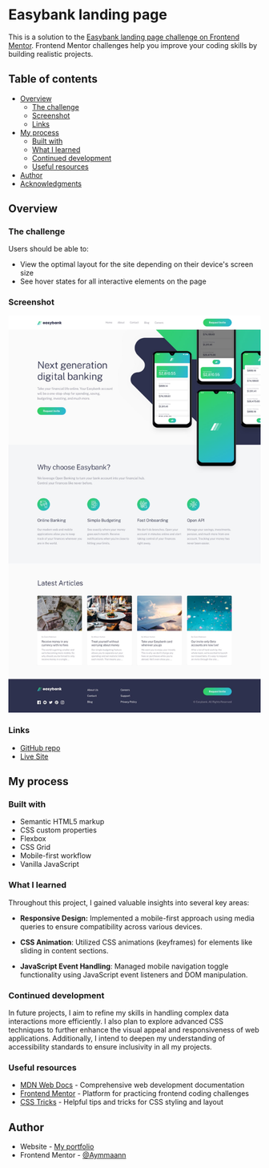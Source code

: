 # Easybank landing page

This is a solution to the [Easybank landing page challenge on Frontend Mentor](https://www.frontendmentor.io/challenges/easybank-landing-page-WaUhkoDN). Frontend Mentor challenges help you improve your coding skills by building realistic projects.

## Table of contents

- [Overview](#overview)
  - [The challenge](#the-challenge)
  - [Screenshot](#screenshot)
  - [Links](#links)
- [My process](#my-process)
  - [Built with](#built-with)
  - [What I learned](#what-i-learned)
  - [Continued development](#continued-development)
  - [Useful resources](#useful-resources)
- [Author](#author)
- [Acknowledgments](#acknowledgments)

## Overview

### The challenge

Users should be able to:

- View the optimal layout for the site depending on their device's screen size
- See hover states for all interactive elements on the page

### Screenshot

![Screenshot](./images/screenshot.jpg)

### Links

- [GitHub repo](https://github.com/Aymmaann/Front-End-Development/tree/main/Easybank%20landing%20page)
- [Live Site](https://fe-easybank-landing-page.netlify.app/)

## My process

### Built with

- Semantic HTML5 markup
- CSS custom properties
- Flexbox
- CSS Grid
- Mobile-first workflow
- Vanilla JavaScript

### What I learned

Throughout this project, I gained valuable insights into several key areas:

- **Responsive Design:** Implemented a mobile-first approach using media queries to ensure compatibility across various devices.

- **CSS Animation**: Utilized CSS animations (keyframes) for elements like sliding in content sections.

- **JavaScript Event Handling**: Managed mobile navigation toggle functionality using JavaScript event listeners and DOM manipulation.

### Continued development

In future projects, I aim to refine my skills in handling complex data interactions more efficiently. I also plan to explore advanced CSS techniques to further enhance the visual appeal and responsiveness of web applications. Additionally, I intend to deepen my understanding of accessibility standards to ensure inclusivity in all my projects.

### Useful resources

- [MDN Web Docs](https://developer.mozilla.org/) - Comprehensive web development documentation
- [Frontend Mentor](https://www.frontendmentor.io/challenges) - Platform for practicing frontend coding challenges
- [CSS Tricks](https://css-tricks.com/) - Helpful tips and tricks for CSS styling and layout


## Author

- Website - [My portfolio](https://ayman03-portfolio.netlify.app/)
- Frontend Mentor - [@Aymmaann](https://www.frontendmentor.io/profile/Aymmaann)
